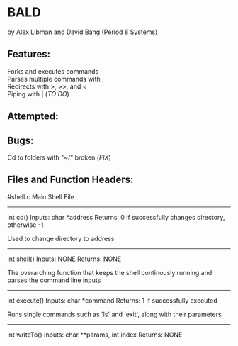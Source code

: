 BALD
============
by Alex Libman and David Bang (Period 8 Systems)

## Features:
Forks and executes commands<br>
Parses multiple commands with ;<br>
Redirects with >, >>, and <<br>
Piping with | (*TO DO*)<br>

## Attempted:

## Bugs:
Cd to folders with "~/" broken (*FIX*)

## Files and Function Headers:
#shell.c
Main Shell File
_______________
int cd()
Inputs: char *address
Returns: 0 if successfully changes directory, otherwise -1

Used to change directory to address
_______________
int shell()
Inputs: NONE
Returns: NONE

The overarching function that keeps the shell continously running and parses the command line inputs
_______________
int execute()
Inputs: char *command
Returns: 1 if successfully executed

Runs single commands such as 'ls' and 'exit', along with their parameters
_______________
int writeTo()
Inputs: char **params, int index
Returns: NONE

